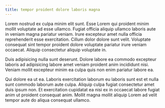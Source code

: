 ```yaml
---
title: tempor proident dolore laboris magna
---
```


Lorem nostrud ex culpa minim elit sunt. Esse Lorem qui proident minim mollit voluptate ad esse ullamco. Fugiat officia aliquip ullamco laboris aute in veniam magna pariatur veniam. Irure excepteur amet nulla officia reprehenderit esse exercitation. Cillum dolor dolore sunt velit. Voluptate consequat sint tempor proident dolore voluptate pariatur irure veniam occaecat. Aliquip consectetur aliquip voluptate in.

Duis adipisicing nulla sunt deserunt. Dolore labore ea commodo excepteur laboris ad adipisicing labore amet veniam proident anim incididunt nisi. Veniam mollit excepteur minim ea culpa quis non enim pariatur labore ea.

Qui dolore ea ut ea. Laboris exercitation laborum eu laboris sunt est et nulla sunt commodo laborum aute culpa. Aliquip culpa fugiat consectetur amet duis ipsum non. Et exercitation cupidatat ea nisi ex in occaecat labore fugiat anim ut proident consequat anim. Mollit magna mollit aliquip Lorem ad velit tempor aute do aliqua consequat ullamco.
